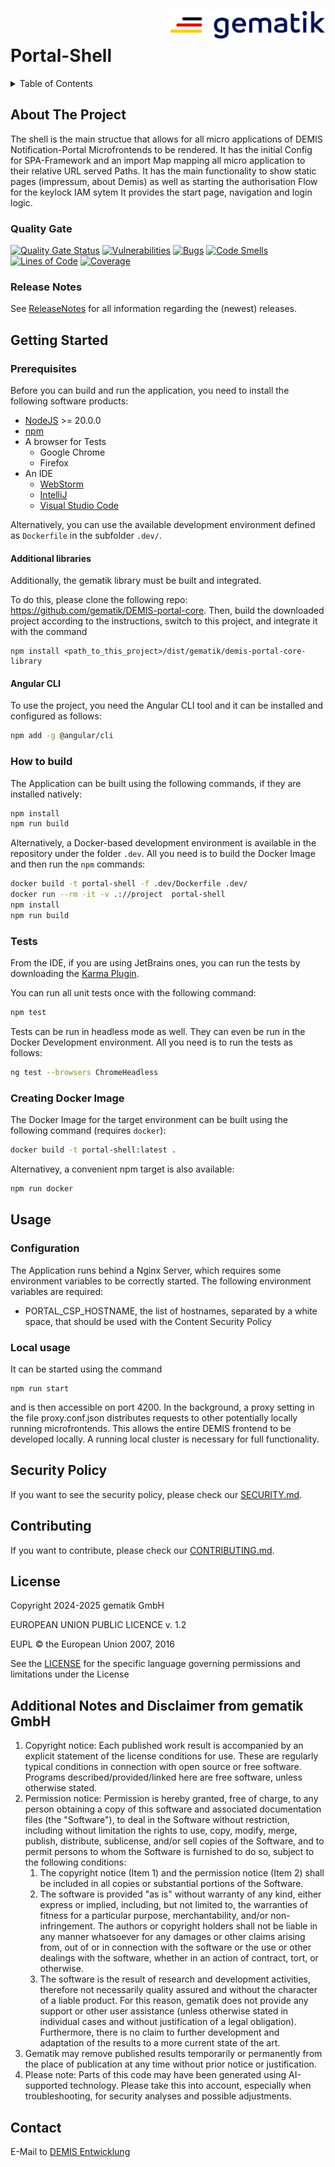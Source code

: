 <img align="right" width="250" height="47" src="./media/Gematik_Logo_Flag.png"/> <br/>


# Portal-Shell

<details>
  <summary>Table of Contents</summary>
  <ol>
    <li>
      <a href="#about-the-project">About The Project</a>
       <ul>
        <li><a href="#quality-gate">Quality Gate</a></li>
        <li><a href="#release-notes">Release Notes</a></li>
      </ul>
	</li>
    <li>
      <a href="#getting-started">Getting Started</a>
      <ul>
        <li><a href="#prerequisites">Prerequisites</a></li>
        <li><a href="#angular-cli">Angular CLI</a></li>
        <li><a href="#how-to-build">How to build</a></li>
        <li><a href="#tests">Tests</a></li>
        <li><a href="#creating-docker-image">Creating Docker Image</a></li>
    </li>
    <li>
      <a href="#usage">Usage</a>
      <ul>
        <li><a href="#configuration">Configuration</a></li>
      </ul>
    </li>
    <li><a href="#security-policy">Security Policy</a></li>
    <li><a href="#contributing">Contributing</a></li>
    <li><a href="#license">License</a></li>
    <li><a href="#contact">Contact</a></li>
  </ol>
</details>

## About The Project

The shell is the main structue that allows for all micro applications of DEMIS Notification-Portal Microfrontends to be rendered. It has the initial Config for SPA-Framework and an import Map mapping all micro application to their relative URL served Paths. It has the main functionality to show static pages (impressum, about Demis) as well as starting the authorisation Flow for the keylock IAM sytem It provides the start page, navigation and login logic.

### Quality Gate
[![Quality Gate Status](https://sonar.prod.ccs.gematik.solutions/api/project_badges/measure?project=demis-portal-shell&metric=alert_status&token=sqb_a711bd96031c4a7cfbcfc259ccc12d6695a54d39)](https://sonar.prod.ccs.gematik.solutions/dashboard?id=demis-portal-shell)
[![Vulnerabilities](https://sonar.prod.ccs.gematik.solutions/api/project_badges/measure?project=demis-portal-shell&metric=vulnerabilities&token=sqb_a711bd96031c4a7cfbcfc259ccc12d6695a54d39)](https://sonar.prod.ccs.gematik.solutions/dashboard?id=demis-portal-shell)
[![Bugs](https://sonar.prod.ccs.gematik.solutions/api/project_badges/measure?project=demis-portal-shell&metric=bugs&token=sqb_a711bd96031c4a7cfbcfc259ccc12d6695a54d39)](https://sonar.prod.ccs.gematik.solutions/dashboard?id=demis-portal-shell)
[![Code Smells](https://sonar.prod.ccs.gematik.solutions/api/project_badges/measure?project=demis-portal-shell&metric=code_smells&token=sqb_a711bd96031c4a7cfbcfc259ccc12d6695a54d39)](https://sonar.prod.ccs.gematik.solutions/dashboard?id=demis-portal-shell)
[![Lines of Code](https://sonar.prod.ccs.gematik.solutions/api/project_badges/measure?project=demis-portal-shell&metric=ncloc&token=sqb_a711bd96031c4a7cfbcfc259ccc12d6695a54d39)](https://sonar.prod.ccs.gematik.solutions/dashboard?id=demis-portal-shell)
[![Coverage](https://sonar.prod.ccs.gematik.solutions/api/project_badges/measure?project=demis-portal-shell&metric=coverage&token=sqb_a711bd96031c4a7cfbcfc259ccc12d6695a54d39)](https://sonar.prod.ccs.gematik.solutions/dashboard?id=demis-portal-shell)

### Release Notes
See [ReleaseNotes](ReleaseNotes.md) for all information regarding the (newest) releases.

## Getting Started

### Prerequisites

Before you can build and run the application, you need to install the following software products:

* [NodeJS](https://nodejs.org) >= 20.0.0
* [npm](https://docs.npmjs.com/try-the-latest-stable-version-of-npm)
* A browser for Tests 
  * Google Chrome
  * Firefox
* An IDE
  * [WebStorm](https://www.jetbrains.com/webstorm)
  * [IntelliJ](https://www.jetbrains.com/de-de/idea)
  * [Visual Studio Code](https://code.visualstudio.com)

Alternatively, you can use the available development environment defined as `Dockerfile` in the subfolder `.dev/`.

#### Additional libraries

Additionally, the gematik library must be built and integrated.

To do this, please clone the following repo: https://github.com/gematik/DEMIS-portal-core. 
Then, build the downloaded project according to the instructions, switch to this project, and integrate it with the command 
```
npm install <path_to_this_project>/dist/gematik/demis-portal-core-library
```

#### Angular CLI

To use the project, you need the Angular CLI tool and it can be installed and configured as follows:

```sh
npm add -g @angular/cli
```

### How to build

The Application can be built using the following commands, if they are installed natively:

```sh
npm install
npm run build
```

Alternatively, a Docker-based development environment is available in the repository under the folder `.dev`. All you need is to build the Docker Image and then run the `npm` commands:

```sh
docker build -t portal-shell -f .dev/Dockerfile .dev/
docker run --rm -it -v .://project  portal-shell
npm install
npm run build
```

### Tests

From the IDE, if you are using JetBrains ones, you can run the tests by downloading the [Karma Plugin](https://plugins.jetbrains.com/plugin/7287-karma).

You can run all unit tests once with the following command:

```sh
npm test
```

Tests can be run in headless mode as well. They can even be run in the Docker Development environment. All you need is to run the tests as follows:

```sh
ng test --browsers ChromeHeadless
```

### Creating Docker Image

The Docker Image for the target environment can be built using the following command (requires `docker`): 

```sh
docker build -t portal-shell:latest .
```

Alternativey, a convenient npm target is also available:

```sh
npm run docker
```

## Usage

### Configuration

The Application runs behind a Nginx Server, which requires some environment variables to be correctly started. The following environment variables are required:

- PORTAL_CSP_HOSTNAME, the list of hostnames, separated by a white space, that should be used with the Content Security Policy

### Local usage

It can be started using the command 

```
npm run start
```

and is then accessible on port 4200. In the background, a proxy setting in the file proxy.conf.json distributes requests to other potentially locally running microfrontends. This allows the entire DEMIS frontend to be developed locally. A running local cluster is necessary for full functionality.

## Security Policy
If you want to see the security policy, please check our [SECURITY.md](.github/SECURITY.md).

## Contributing
If you want to contribute, please check our [CONTRIBUTING.md](.github/CONTRIBUTING.md).

## License
Copyright 2024-2025 gematik GmbH

EUROPEAN UNION PUBLIC LICENCE v. 1.2

EUPL © the European Union 2007, 2016

See the [LICENSE](./LICENSE) for the specific language governing permissions and limitations under the License

## Additional Notes and Disclaimer from gematik GmbH

1. Copyright notice: Each published work result is accompanied by an explicit statement of the license conditions for use. These are regularly typical conditions in connection with open source or free software. Programs described/provided/linked here are free software, unless otherwise stated.
2. Permission notice: Permission is hereby granted, free of charge, to any person obtaining a copy of this software and associated documentation files (the "Software"), to deal in the Software without restriction, including without limitation the rights to use, copy, modify, merge, publish, distribute, sublicense, and/or sell copies of the Software, and to permit persons to whom the Software is furnished to do so, subject to the following conditions:
   1. The copyright notice (Item 1) and the permission notice (Item 2) shall be included in all copies or substantial portions of the Software.
   2. The software is provided "as is" without warranty of any kind, either express or implied, including, but not limited to, the warranties of fitness for a particular purpose, merchantability, and/or non-infringement. The authors or copyright holders shall not be liable in any manner whatsoever for any damages or other claims arising from, out of or in connection with the software or the use or other dealings with the software, whether in an action of contract, tort, or otherwise.
   3. The software is the result of research and development activities, therefore not necessarily quality assured and without the character of a liable product. For this reason, gematik does not provide any support or other user assistance (unless otherwise stated in individual cases and without justification of a legal obligation). Furthermore, there is no claim to further development and adaptation of the results to a more current state of the art.
3. Gematik may remove published results temporarily or permanently from the place of publication at any time without prior notice or justification.
4. Please note: Parts of this code may have been generated using AI-supported technology. Please take this into account, especially when troubleshooting, for security analyses and possible adjustments.

## Contact
E-Mail to [DEMIS Entwicklung](mailto:demis-entwicklung@gematik.de?subject=[GitHub]%20Portal-shell)
